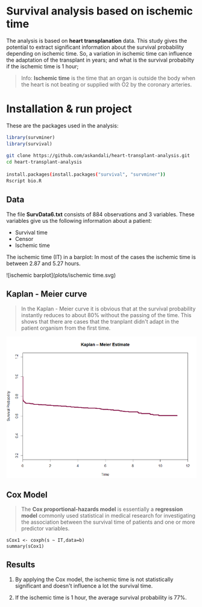 
# Survival analysis based on ischemic time

The analysis is based on **heart transplanation** data. This study gives the potential to extract significant information about the survival probability depending on ischemic time. So, a variation in ischemic time can influence the adaptation of the transplant in years; and what is the survival probabilty if the ischemic time is 1 hour;

> Info: **Ischemic time** is the time that an organ is outside the body when the heart is not beating or supplied with O2 by the coronary arteries.

# Installation & run project
These are the packages used in the analysis:
```R
library(survminer)
library(survival)
```

```bash
git clone https://github.com/askandali/heart-transplant-analysis.git
cd heart-transplant-analysis

install.packages(install.packages("survival", "survminer"))
Rscript bio.R
```
## Data

The file **SurvData6.txt** consists of 884 observations and 3 variables. These variables give us the following information about a patient:

- Survival time
- Censor
- Ischemic time

The ischemic time (IT) in a barplot: In most of the cases the ischemic time is between 2.87 and 5.27 hours.

![ischemic barplot](plots/ischemic time.svg)

## Kaplan - Meier curve

> In the Kaplan - Meier curve it is obvious that at the survival probability instantly reduces to about 80% without the passing of the time. This shows that there are cases that the tranplant didn't adapt in the patient organism from the first time.

![survival](plots/bio3.PNG)

## Cox Model

>The **Cox proportional-hazards model** is essentially a **regression model** commonly used statistical in medical research for investigating the association between the survival time of patients and one or more predictor variables.

```
sCox1 <- coxph(s ~ IT,data=b)
summary(sCox1)
```


## Results

 1. By applying the Cox model, the ischemic time is not statistically significant and doesn't influence a lot the survival time.

2. If the ischemic time is 1 hour, the average survival probability is 77%.
